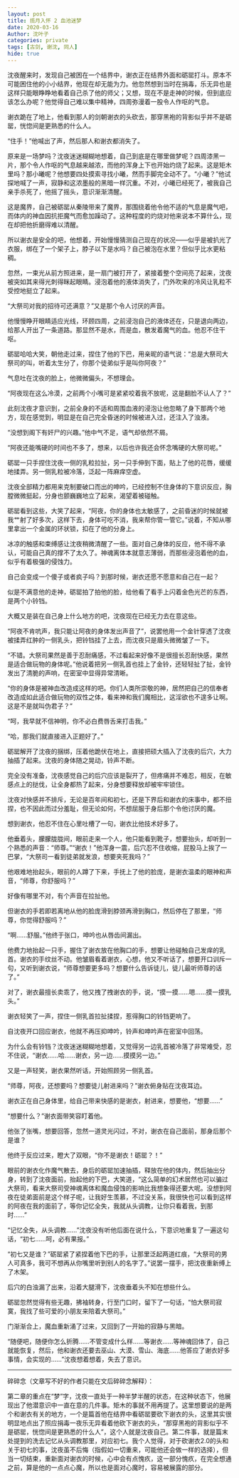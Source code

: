 ```yaml
---
layout: post
title: 揽月入怀 2 血池迷梦
date: 2020-03-16
Author: 沈叶子
categories: private
tags: [古剑, 谢沈, 同人]
hide: true
--- 
```

沈夜醒来时，发现自己被困在一个结界中，谢衣正在结界外面和砺罂打斗。原本不可能困住他的小小结界，他现在却无能为力。他忽然想到当时在捐毒，乐无异也是这样只能眼睁睁地看着自己杀了他的师父；又想，现在不是走神的时候，但到底应该怎么办呢？他觉得自己难以集中精神，四周弥漫着一股令人作呕的气息。

谢衣跪在了地上，他看到那人的剑朝谢衣的头砍去，那穿黑袍的背影似乎并不是砺罂，恍惚间是更熟悉的什么人。

“住手！”他喊出了声，然后那人和谢衣都消失了。

原来是一场梦吗？沈夜迷迷糊糊地想着，自己到底是在哪里做梦呢？四周漆黑一片，那个令人作呕的气息越来越浓，而他的浑身上下也开始灼烧了起来。这是矩木里吗？那小曦呢？他想要四处摸索寻找小曦，然而手脚完全动不了。“小曦？”他试探地喊了一声，寂静和这浓墨般的黑暗一样沉重。不对，小曦已经死了，被我自己亲手杀死了，他摇了摇头，意识渐渐清醒。

这是魔界，自己被砺罂从秦陵带来了魔界，那围绕着他令他不适的气息是魔气吧，而体内的神血因抗拒魔气而愈加躁动了。这种程度的灼烧对他来说本不算什么，现在却把他折磨得难以清醒。

所以谢衣是安全的吧，他想着，开始慢慢猜测自己现在的状况——似乎是被扒光了衣服，绑在了一个架子上，脖子以下是水吗？自己被泡在水里？但似乎比水更粘稠。

忽然，一束光从前方照进来，是一扇门被打开了，紧接着整个空间亮了起来，沈夜被突如其来得光刺得眯起眼睛。浸泡着他的液体消失了，门外吹来的冷风让乳粒不受控地挺立了起来。

“大祭司对我的招待可还满意？”又是那个令人讨厌的声音。

他慢慢睁开眼睛适应光线，环顾四周，之前浸泡自己的液体还在，只是退向两边，给那人开出了一条道路。那显然不是水，而是血，散发着魔气的血。他忍不住干呕。

砺罂哈哈大笑，朝他走过来，捏住了他的下巴，用亲昵的语气说：“总是大祭司大祭司的叫，听着太生分了，你那个徒弟似乎是叫你阿夜？”

气息吐在沈夜的脸上，他微微偏头，不想理会。

“阿夜现在这么冷漠，之前两个小嘴可是紧紧咬着我不放呢，这是翻脸不认人了？”

此刻沈夜才意识到，之前全身的不适和周围血液的浸泡让他忽略了身下那两个地方，现在感觉到，明显是在自己完全昏迷的时候被进入过，还注入了浊液。

“没想到阁下有奸尸的兴趣。”他中气不足，语气却依然不屑。

“阿夜还能嘴硬的时间也不多了，想来，以后也许我还会怀念嘴硬的大祭司呢。”

砺罂一只手捏住沈夜一侧的乳粒拉扯，另一只手伸到下面，贴上了他的花唇，缓缓地揉弄。另一侧乳粒被冷落，泛起一阵麻痒空虚。

沈夜全部精力都用来克制要破口而出的呻吟，已经控制不住身体的下意识反应，胸膛微微挺起，分身也颤巍巍地立了起来，渴望着被碰触。

砺罂看到这些，大笑了起来，“阿夜，你的身体也太敏感了，之前昏迷的时候就被我艹射了好多次，这样下去，身体可吃不消，我来帮你管一管它。”说着，不知从哪里拿出一个金属的环状锁，扣在了他的分身上。

冰凉的触感和束缚感让沈夜稍微清醒了一些。面对自己身体的反应，他不得不承认，可能自己真的撑不了太久了。神魂离体本就意志薄弱，而那些浸泡着他的血，似乎有着极强的侵蚀力。

自己会变成一个傻子或者疯子吗？到那时候，谢衣还愿不愿意和自己在一起？

似是不满意他的走神，砺罂拍了拍他的脸，给他看了看手上闪着金色光芒的东西，是两个小铃铛。

大概又是装在自己身上什么地方的吧，沈夜现在已经无力去在意这些。

“阿夜不肯吭声，我只能让阿夜的身体发出声音了”，说罢他用一个金针穿透了沈夜被揉弄红肿的一侧乳头，把铃铛挂了上去，而沈夜只是眉头微微皱了一下。

“不错。大祭司果然是善于忍耐痛感，不过看起来好像不是很擅长忍耐快感，果然是适合做玩物的身体呢。”他说着把另一侧乳首也挂上了金铃，还轻轻扯了扯，金铃发出了清脆的声响，在密室中显得异常清晰。

“你的身体是被神血改造成这样的吧。你们人类所崇敬的神，居然把自己的信奉者改造成如此适合做玩物的双性之体，看来神和我们魔相比，这淫欲也不遑多让啊。这是不是就叫伪君子？”

“呵，我早就不信神明，你不必白费唇舌来打击我。”

“哈，那我们就直接进入正题好了。”

砺罂解开了沈夜的捆绑，压着他跪伏在地上，直接把硕大插入了沈夜的后穴，大力抽插了起来。沈夜的身体随之晃动，铃声不断。

完全没有准备，沈夜感觉自己的后穴应该是裂开了，但疼痛并不难忍，相反，在敏感点上的挞伐，让全身都热了起来，分身想要释放却被牢牢锁住。

沈夜对快感并不排斥，无论是百年间和初七，还是下界后和谢衣的床事中，都不扭捏，也不因此而过分羞耻，但无论如何，不想屈服于身后那个令他讨厌的魔。

想到谢衣，他忍不住在心里吐槽了一句，谢衣比他技术好多了。

他垂着头，朦朦胧胧间，眼前走来一个人，他只能看到靴子，想要抬头，却听到一个熟悉的声音：“师尊。”“谢衣！”他浑身一震，后穴忍不住收缩，屁股马上挨了一巴掌，“大祭司一看到徒弟就发浪，想要夹死我吗？”

他艰难地抬起头，眼前的人蹲了下来，手抚上了他的脸庞，是谢衣温柔的眼神和声音，“师尊，你舒服吗？”

好像有哪里不对，有个声音在拉扯他。

但谢衣的手若即若离地从他的脸庞滑到脖颈再滑到胸口，然后停在了那里，“师尊，你觉得舒服吗？”

“啊……舒服。”他终于张口，呻吟也从唇齿间漏出。

他费力地抬起一只手，握住了谢衣放在他胸口的手，想要让他碰触自己发痒的乳首。谢衣的手纹丝不动。他皱眉看着谢衣，心想，他又不听话了，想要开口训斥一句，又听到谢衣说，“师尊想要更多吗？想要什么告诉徒儿，徒儿最听师尊的话了。”

对了，谢衣最擅长卖乖了，他又拽了拽谢衣的手，说，“摸一摸……嗯……摸一摸乳头。”

谢衣轻笑了一声，捏住一侧乳首拉扯揉捏，惹得胸口的铃铛更响了。

自沈夜开口回应谢衣，他就不再压抑呻吟，铃声和呻吟声在密室中回荡。

为什么会有铃铛？沈夜迷迷糊糊地想着，又觉得另一边乳首被冷落了非常难受，忍不住说，“谢衣……哈……谢衣，另一边……摸摸另一边。”

又是一声轻笑，谢衣果然听话，开始照顾另一侧乳首。

“师尊，阿夜，还想要吗？想要徒儿射进来吗？”谢衣俯身贴在沈夜耳边。

谢衣正在自己身体里，给自己带来快感的是谢衣，射进来，想要他，“想要……”

“想要什么？”谢衣面带笑容盯着他。

他张了张嘴，想要回答，忽然一道灵光闪过，不对，谢衣在自己面前，那身后那个是谁？

他终于反应过来，瞪大了双眼，“你不是谢衣！砺罂？！”

眼前的谢衣化作魔气散去，身后的砺罂加速抽插，释放在他的体内，然后抽出分身，转到了沈夜面前，抬起他的下巴，大笑道，“这么简单的幻术居然也可以骗过大祭司，看来大祭司受神魂离体和魔血侵蚀的影响比我想象得还要大呢。没想到阿夜在徒弟面前是这个样子呢，让我好生羡慕，不过没关系，我很快也可以看到这样的阿夜在我的面前了，等你记忆全失，我就从头调教，让你只看着我，到那时……”

“记忆全失，从头调教……”沈夜没有听他后面在说什么，下意识地重复了一遍这句话，“初七……呵，必有果报。”

“初七又是谁？”砺罂紧了紧捏着他下巴的手，让那里泛起两道红痕，“大祭司的男人可真多，我可不想再从你嘴里听到别人的名字了。”说罢一摆手，把沈夜重新缚上了木架。

后穴的白浊漏了出来，沿着大腿滑下，沈夜垂着头不知在想些什么。

砺罂忽然觉得有些无趣，拂袖转身，行至门口时，留下了一句话，“怕大祭司寂寞，我找了些可爱的小朋友来陪着大祭司。”

门渐渐合上，魔血重新涌了过来，又回到了一开始的寂静与黑暗。

“随便吧，随便你怎么折腾……不管变成什么样……等谢衣……等神魂回体了，自己就能恢复，然后，他和谢衣还要去巫山、大漠、雪山、海底……他答应了谢衣好多事情，会实现的……”沈夜想着想着，失去了意识。


*******

碎碎念（文章写不好的作者只能在文后碎碎念解释）：

第二章的重点在“梦”字，沈夜一直处于一种半梦半醒的状态，在这种状态下，他展现出了他潜意识中一直在意的几件事。矩木的事就不用再提了。这里想要说的是两个和谢衣有关的地方，一个是篇首他在结界中看砺罂要砍下谢衣的头，这里其实很明显地点出了照应捐毒一夜乐无异看着他砍下谢衣的头，“那穿黑袍的背影似乎不是砺罂，恍惚间是更熟悉的什么人”，这个人就是沈夜自己。第二件事，就是篇末处提到的洗去记忆从头调教那里，对应初七。我个人觉得，对于砍谢衣2.0的头和关于初七的事，沈夜虽不后悔（指假如一切重来，可能他还会做一样的选择），但当一切结束，重新面对谢衣的时候，心中会有点愧疚，这一部分愧疚，在完全想通之前，算是他的一点点心魔，所以也是面对心魔时，容易被展露的部分。
